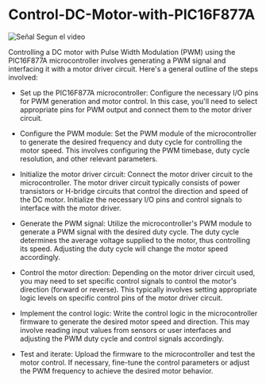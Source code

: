 # Control-DC-Motor-with-PIC16F877A
![Señal Segun el video](https://github.com/Picardo31/Control-DC-Motor-with-PIC16F877A/assets/70179309/d1be649c-d8a9-47d9-b3b9-749eaa9a2b60)

Controlling a DC motor with Pulse Width Modulation (PWM) using the PIC16F877A microcontroller involves generating a PWM signal and interfacing it with a motor driver circuit. Here's a general outline of the steps involved:

* Set up the PIC16F877A microcontroller: Configure the necessary I/O pins for PWM generation and motor control. In this case, you'll need to select appropriate pins for PWM output and connect them to the motor driver circuit.

* Configure the PWM module: Set the PWM module of the microcontroller to generate the desired frequency and duty cycle for controlling the motor speed. This involves configuring the PWM timebase, duty cycle resolution, and other relevant parameters.

* Initialize the motor driver circuit: Connect the motor driver circuit to the microcontroller. The motor driver circuit typically consists of power transistors or H-bridge circuits that control the direction and speed of the DC motor. Initialize the necessary I/O pins and control signals to interface with the motor driver.

* Generate the PWM signal: Utilize the microcontroller's PWM module to generate a PWM signal with the desired duty cycle. The duty cycle determines the average voltage supplied to the motor, thus controlling its speed. Adjusting the duty cycle will change the motor speed accordingly.

* Control the motor direction: Depending on the motor driver circuit used, you may need to set specific control signals to control the motor's direction (forward or reverse). This typically involves setting appropriate logic levels on specific control pins of the motor driver circuit.

* Implement the control logic: Write the control logic in the microcontroller firmware to generate the desired motor speed and direction. This may involve reading input values from sensors or user interfaces and adjusting the PWM duty cycle and control signals accordingly.

* Test and iterate: Upload the firmware to the microcontroller and test the motor control. If necessary, fine-tune the control parameters or adjust the PWM frequency to achieve the desired motor behavior.
